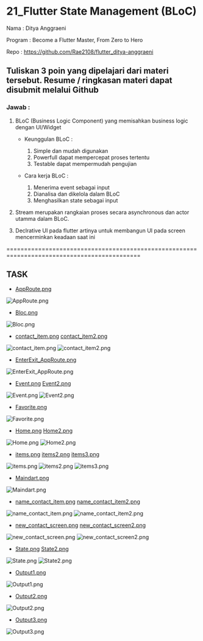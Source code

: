 # 21_Flutter State Management (BLoC)

Nama : Ditya Anggraeni

Program : Become a Flutter Master, From Zero to Hero

Repo : https://github.com/Rae2108/flutter_ditya-anggraeni

## Tuliskan 3 poin yang dipelajari dari materi tersebut. Resume / ringkasan materi dapat disubmit melalui Github

### Jawab : 

1. BLoC (Business Logic Component) yang memisahkan business logic dengan UI/Widget
    - Keunggulan BLoC :
        1. Simple dan mudah digunakan
        2. Powerfull dapat mempercepat proses tertentu
        3. Testable dapat mempermudah pengujian

    - Cara kerja BLoC : 
        1. Menerima event sebagai input 
        2. Dianalisa dan dikelola dalam BLoC
        3. Menghasilkan state sebagai input

2. Stream merupakan rangkaian proses secara asynchronous dan actor utamma dalam BLoC.

3. Declrative UI pada flutter artinya untuk membangun UI pada screen mencerminkan keadaan saat ini

============================================================================================

## TASK

- [AppRoute.png](./Screenshots/AppRoute.png)

![AppRoute.png](./Screenshots/AppRoute.png)

- [Bloc.png](./Screenshots/Bloc.png)

![Bloc.png](./Screenshots/Bloc.png)

- [contact_item.png](./Screenshots/contact_item.png) [contact_item2.png](./Screenshots/contact_item2.png)

![contact_item.png](./Screenshots/contact_item.png) ![contact_item2.png](./Screenshots/contact_item2.png)

- [EnterExit_AppRoute.png](./Screenshots/EnterExit_AppRoute.png)

![EnterExit_AppRoute.png](./Screenshots/EnterExit_AppRoute.png)

- [Event.png](./Screenshots/Event.png) [Event2.png](./Screenshots/Event2.png)

![Event.png](./Screenshots/Event.png) ![Event2.png](./Screenshots/Event2.png)

- [Favorite.png](./Screenshots/Favorite.png)

![Favorite.png](./Screenshots/Favorite.png)

- [Home.png](./Screenshots/Home.png) [Home2.png](./Screenshots/Home2.png)

![Home.png](./Screenshots/Home.png) ![Home2.png](./Screenshots/Home2.png)

- [items.png](./Screenshots/items.png) [items2.png](./Screenshots/items2.png) [items3.png](./Screenshots/items3.png)

![items.png](./Screenshots/items.png) ![items2.png](./Screenshots/items2.png) ![items3.png](./Screenshots/items3.png)

- [Maindart.png](./Screenshots/Maindart.png)

![Maindart.png](./Screenshots/Maindart.png)

- [name_contact_item.png](./Screenshots/name_contact_item.png) [name_contact_item2.png](./Screenshots/name_contact_item2.png) 

![name_contact_item.png](./Screenshots/name_contact_item.png) ![name_contact_item2.png](./Screenshots/name_contact_item2.png) 

- [new_contact_screen.png](./Screenshots/new_contact_screen.png) [new_contact_screen2.png](./Screenshots/new_contact_screen2.png) 

![new_contact_screen.png](./Screenshots/new_contact_screen.png) ![new_contact_screen2.png](./Screenshots/new_contact_screen2.png) 

- [State.png](./Screenshots/State.png) [State2.png](./Screenshots/State2.png)

![State.png](./Screenshots/State.png) ![State2.png](./Screenshots/State2.png)



- [Output1.png](./Screenshots/Output1.png)

![Output1.png](./Screenshots/Output1.png)

- [Output2.png](./Screenshots/Output2.png)

![Output2.png](./Screenshots/Output2.png)

- [Output3.png](./Screenshots/Output3.png)

![Output3.png](./Screenshots/Output3.png)